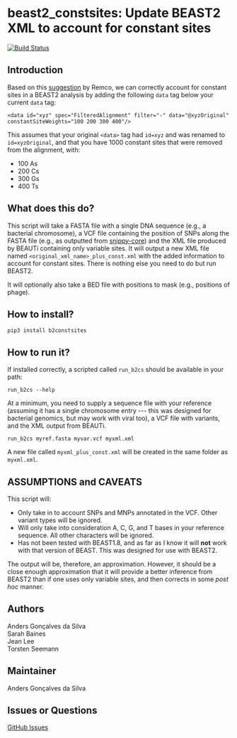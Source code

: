 # beast2_constsites: Update BEAST2 XML to account for constant sites

[![Build Status](https://travis-ci.org/andersgs/beast2_constsites.svg?branch=master)](https://travis-ci.org/andersgs/beast2_constsites)

## Introduction

Based on this [suggestion](https://groups.google.com/forum/#!topic/beast-users/QfBHMOqImFE) by Remco,
we can correctly account for constant sites in a BEAST2 analysis by adding the
following `data` tag below your current `data` tag:

    <data id="xyz" spec="FilteredAlignment" filter="-" data="@xyzOriginal" constantSiteWeights="100 200 300 400"/>

This assumes that your original `<data>` tag had `id=xyz` and was renamed
to `id=xyzOriginal`, and that you have 1000 constant sites that were
removed from the alignment, with:

*  100 As
*  200 Cs
*  300 Gs
*  400 Ts

## What does this do?

This script will take a FASTA file with a single DNA sequence (e.g., a
bacterial chromosome), a VCF file containing the position of
SNPs along the FASTA file (e.g., as outputted from [snippy-core](https://www.github.com/tseemann/snippy))
and the XML file produced by BEAUTi containing only variable sites. It will
output a new XML file named `<original_xml_name>_plus_const.xml` with the
added information to account for constant sites. There is nothing else you
need to do but run BEAST2.

It will optionally also take a BED file with positions to mask (e.g., positions
of phage).

## How to install?

    pip3 install b2constsites

## How to run it?

If installed correctly, a scripted called `run_b2cs` should be available in
your path:

    run_b2cs --help

At a minimum, you need to supply a sequence file with your reference (assuming
it has a single chromosome entry --- this was designed for bacterial genomics,
but may work with viral too), a VCF file with variants, and the XML output
from BEAUTi.

    run_b2cs myref.fasta myvar.vcf myxml.xml


A new file called `myxml_plus_const.xml` will be created in the same folder as
`myxml.xml`.

## ASSUMPTIONS and CAVEATS

This script will:

*   Only take in to account SNPs and MNPs annotated in the VCF.
Other variant types will be ignored.
*   Will only take into consideration A, C, G, and T bases in your reference
sequence. All other characters will be ignored.
*   Has not been tested with BEAST1.8, and as far as I know it will **not** work
with that version of BEAST. This was designed for use with BEAST2.

The output will be, therefore, an approximation. However, it should be a close
enough approximation that it will provide a better inference from BEAST2 than
if one uses only variable sites, and then corrects in some *post hoc* manner.


## Authors

Anders Gonçalves da Silva  
Sarah Baines  
Jean Lee  
Torsten Seemann


## Maintainer

Anders Gonçalves da Silva


## Issues or Questions

[GitHub Issues](https://github.com/andersgs/beast2_constsites/issues)
